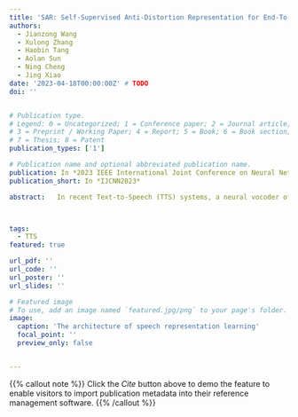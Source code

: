 ```yaml
---
title: 'SAR: Self-Supervised Anti-Distortion Representation for End-To-End Speech Model'
authors:
  - Jianzong Wang
  - Xulong Zhang
  - Haobin Tang
  - Aolan Sun
  - Ning Cheng
  - Jing Xiao 
date: '2023-04-18T00:00:00Z' # TODO
doi: ''


# Publication type.
# Legend: 0 = Uncategorized; 1 = Conference paper; 2 = Journal article;
# 3 = Preprint / Working Paper; 4 = Report; 5 = Book; 6 = Book section;
# 7 = Thesis; 8 = Patent
publication_types: ['1']

# Publication name and optional abbreviated publication name.
publication: In *2023 IEEE International Joint Conference on Neural Network*
publication_short: In *IJCNN2023*

abstract:   In recent Text-to-Speech (TTS) systems, a neural vocoder often generates speech samples by solely conditioning on acoustic features predicted from an acoustic model. However, there are always distortions existing in the predicted acous- tic features, compared to those of the groundtruth, especially in the common case of poor acoustic modeling due to low- quality training data. To overcome such limits, we propose a Self-supervised learning framework to learn an Anti-distortion acoustic Representation (SAR) to replace human-crafted acoustic features by introducing distortion prior to an auto-encoder pre- training process. The learned acoustic representation from the proposed framework is proved anti-distortion compared to the most commonly used mel-spectrogram through both objective and subjective evaluation.



tags:
  - TTS
featured: true

url_pdf: ''
url_code: ''
url_poster: ''
url_slides: ''

# Featured image
# To use, add an image named `featured.jpg/png` to your page's folder.
image:
  caption: 'The architecture of speech representation learning'
  focal_point: ''
  preview_only: false


---
```


{{% callout note %}}
Click the _Cite_ button above to demo the feature to enable visitors to import publication metadata into their reference management software.
{{% /callout %}}

